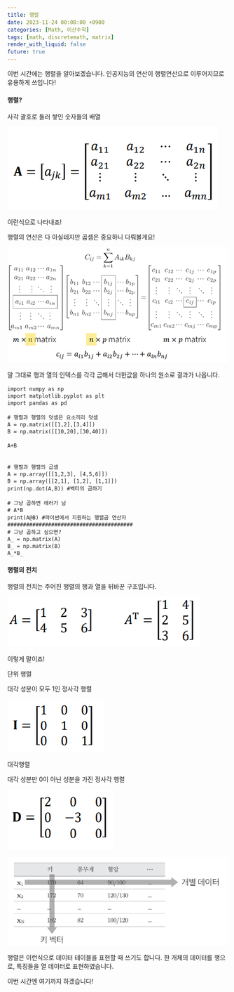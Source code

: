 ```yaml
---
title: 행렬
date: 2023-11-24 00:00:00 +0900
categories: [Math, 이산수학]
tags: [math, discretemath, matrix]
render_with_liquid: false
future: true
---
```


이번 시간에는 행렬을 알아보겠습니다. 인공지능의 연산이 행렬연산으로 이루어지므로 유용하게 쓰입니다!

#### **행렬?**

사각 괄호로 둘러 쌓인 숫자들의 배열

![Desktop View](/assets/img/Math/Discrete-Math/Matrix/1.png)

이런식으로 나타내죠!

행렬의 연산은 다 아실테지만 곱셈은 중요하니 다뤄볼게요!

![Desktop View](/assets/img/Math/Discrete-Math/Matrix/2.png)

말 그대로 행과 열의 인덱스를 각각 곱해서 더한값을 하나의 원소로 결과가 나옵니다.

```
import numpy as np
import matplotlib.pyplot as plt
import pandas as pd

# 행렬과 행렬의 덧셈은 요소끼리 덧셈
A = np.matrix([[1,2],[3,4]])
B = np.matrix([[10,20],[30,40]])

A+B


# 행렬과 행렬의 곱셈
A = np.array([[1,2,3], [4,5,6]]) 
B = np.array([[2,1], [1,2], [1,1]])
print(np.dot(A,B)) #벡터의 곱하기

# 그냥 곱하면 에러가 남 
# A*B
print(A@B) #파이썬에서 지원하는 행렬곱 연산자
########################################
# 그냥 곱하고 싶으면?
A_ = np.matrix(A)
B_ = np.matrix(B)
A_*B_
```

#### **행렬의 전치**

행렬의 전치는 주어진 행렬의 행과 열을 뒤바꾼 구조입니다. 

![Desktop View](/assets/img/Math/Discrete-Math/Matrix/3.png)

이렇게 말이죠!

단위 행렬

대각 성분이 모두 1인 정사각 행렬

![Desktop View](/assets/img/Math/Discrete-Math/Matrix/4.png)

대각행렬

대각 성분만 0이 아닌 성분을 가진 정사각 행렬

![Desktop View](/assets/img/Math/Discrete-Math/Matrix/5.png)

![Desktop View](/assets/img/Math/Discrete-Math/Matrix/6.png)

행렬은 이런식으로 데이터 테이블을 표현할 때 쓰기도 합니다. 한 개체의 데이터를 행으로, 특징들을 열 데이터로 표현하였습니다.

이번 시간엔 여기까지 하겠습니다!